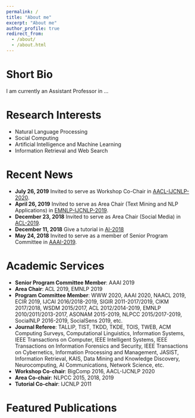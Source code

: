 ```yaml
---
permalink: /
title: "About me"
excerpt: "About me"
author_profile: true
redirect_from: 
  - /about/
  - /about.html
---
```


# Short Bio
I am currently an Assistant Professor in ...


# Research Interests
* Natural Language Processing
* Social Computing
* Artificial Intelligence and Machine Learning 
* Information Retrieval and Web Search


# Recent News
* <b>July 26, 2019</b> Invited to serve as Workshop Co-Chair in [AACL-IJCNLP-2020](http://aacl2020.org/).
* <b>April 26, 2019</b> Invited to serve as Area Chair (Text Mining and NLP Applications) in [EMNLP-IJCNLP-2019](https://www.emnlp-ijcnlp2019.org/).
* <b>December 23, 2018</b> Invited to serve as Area Chair (Social Media) in [ACL-2019](http://www.acl2019.org/EN/index.xhtml).
* <b>December 11, 2018</b> Give a tutorial in [AI-2018](https://ecs.victoria.ac.nz/Events/AI2018/)
* <b>May 24, 2018</b> Invited to serve as a member of Senior Program Committee in [AAAI-2019](https://aaai.org/Conferences/AAAI-19/).

# Academic Services
* <b>Senior Program Committee Member</b>: AAAI 2019
* <b>Area Chair</b>: ACL 2019, EMNLP 2019
* <b>Program Committee Member</b>: WWW 2020, AAAI 2020, NAACL 2019, ECIR 2019, IJCAI 2016/2018-2019, SIGIR 2011-2017/2019, CIKM 2017/2018, WSDM 2015/2017, ACL 2012/2014-2019, EMNLP 2010/2011/2013-2017, ASONAM 2015-2019, NLPCC 2015/2017-2019, SocialNLP 2016-2019, SocialSens 2019, etc.
* <b>Journal Referee</b>: TALLIP, TIST, TKDD, TKDE, TOIS, TWEB, ACM Computing Surveys, Computational Linguistics, Information Systems, IEEE Transactions on Computer, IEEE Intelligent Systems, IEEE Transactions on Information Forensics and Security, IEEE Transactions on Cybernetics, Information Processing and Management, JASIST, Information Retrieval, KAIS, Data Mining and Knowledge Discovery, Neurocomputing, AI Communications, Network Science, etc.
* <b>Workshop Co-chair</b>: BigComp 2016, AACL-IJCNLP 2020
* <b>Area Co-chair</b>: NLPCC 2015, 2018, 2019
* <b>Tutorial Co-chair</b>: IJCNLP 2011

# Featured Publications

